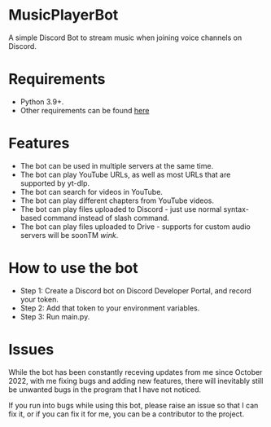 # MusicPlayerBot
 A simple Discord Bot to stream music when joining voice channels on Discord.

# Requirements
 
- Python 3.9+.
- Other requirements can be found [here](requirements.txt)

# Features

- The bot can be used in multiple servers at the same time.
- The bot can play YouTube URLs, as well as most URLs that are supported by yt-dlp.
- The bot can search for videos in YouTube.
- The bot can play different chapters from YouTube videos.
- The bot can play files uploaded to Discord - just use normal syntax-based command instead of slash command.
- The bot can play files uploaded to Drive - supports for custom audio servers will be soonTM *wink*.

# How to use the bot

 - Step 1: Create a Discord bot on Discord Developer Portal, and record your token.
 - Step 2: Add that token to your environment variables.
 - Step 3: Run main.py.

# Issues

 While the bot has been constantly receving updates from me since October 2022, with me fixing bugs and adding new features, there will inevitably still be unwanted bugs in the program that I have not noticed.
 
 If you run into bugs while using this bot, please raise an issue so that I can fix it, or if you can fix it for me, you can be a contributor to the project.
